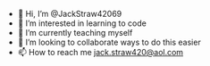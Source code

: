 - 👋 Hi, I’m @JackStraw42069
- 👀 I’m interested in learning to code
- 🌱 I’m currently teaching myself
- 💞️ I’m looking to collaborate ways to do this easier 
- 📫 How to reach me jack.straw420@aol.com

<!---
JackStraw42069/JackStraw42069 is a ✨ special ✨ repository because its `README.md` (this file) appears on your GitHub profile.
You can click the Preview link to take a look at your changes.
--->
